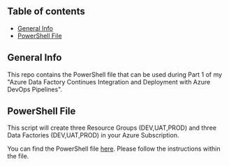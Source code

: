## Table of contents
* [General Info](#general-info)
* [PowerShell File](#powershell-file)

## General Info
This repo contains the PowerShell file that can be used during Part 1 of my "Azure Data Factory Continues Integration and Deployment with Azure DevOps Pipelines". 

## PowerShell File
This script will create three Resource Groups (DEV,UAT,PROD) and three Data Factories (DEV,UAT,PROD) in your Azure Subscription. 

You can find the PowerShell file [here](https://github.com/Ro-Maks/Azure-Powershell/blob/main/Azure-Resource-Creation-Script.ps1). Please follow the instructions within the file. 
